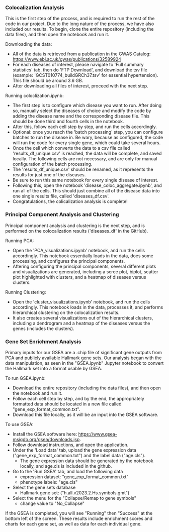 ### Colocalization Analysis

This is the first step of the process, and is required to run the rest of the code in our project. Due to the long nature of the process, we have also included our results. To begin, clone the entire repository (including the data files), and then open the notebook and run it. 

Downloading the data:
- All of the data is retrieved from a publication in the GWAS Catalog: https://www.ebi.ac.uk/gwas/publications/32589924
- For each diseases of interest, please navigate to 'Full summary statistics' tab, then do 'FTP Download', and download the tsv file (example: 'GCST010774_buildGRCh37.tsv' for essential hypertension). This file should be around 3.6 GB.
- After downloading all files of interest, proceed with the next step.

Running coloclization.ipynb:
- The first step is to configure which disease you want to run. After doing so, manually select the diseases of choice and modify the code by adding the disease name and the corresponding disease file. This should be done third and fourth cells in the notebook.
- After this, follow each cell step by step, and run the cells accordingly.
- Optional: once you reach the 'batch processing' step, you can configure batches to run the disease in. Be wary, because as configured, the code will run the code for every single gene, which could take several hours.
- Once the cell which converts the data to a csv file called 'results_df_unique.csv' is reached, the data will be complete, and saved locally. The following cells are not necessary, and are only for manual configuration of the batch processing.
- The 'results_df_unique.csv' should be renamed, as it represents the results for just one of the diseases.
- Be sure to run this same notebook for every single disease of interest.
- Following this, open the notebook 'disease_coloc_aggregate.ipynb', and run all of the cells. This should just combine all of the disease data into one single results file, called 'diseases_df.csv'.
- Congratulations, the colicalization analysis is complete!

### Principal Component Analysis and Clustering

Principal component analysis and clustering is the next step, and is performed on the colocalization results ('diseases_df' in the GitHub). 

Running PCA:
- Open the 'PCA_visualizations.ipynb' notebook, and run the cells accordingly. This notebook essentially loads in the data, does some processing, and configures the principal components.
- Aftering configuring the principal components, several different plots and visualizations are generated, including a scree plot, biplot, scatter plot highlighted with clusters, and a heatmap of diseases versus clusters.

Running Clustering:
- Open the 'cluster_visualizations.ipynb' notebook, and run the cells accordingly. This notebook loads in the data, processes it, and performs hierarchical clustering on the colocalization results.
- It also creates several visualizations out of the hierarchical clusters, including a dendrogram and a heatmap of the diseases versus the genes (includes the clusters).

### Gene Set Enrichment Analysis


Primary inputs for our GSEA are a .chip file of significant gene outputs from PCA and publicly available Hallmark gene sets. Our analysis began with the data manipulation, as seen in the "GSEA.ipynb" Jupyter notebook to convert the Hallmark set into a format usable by GSEA.

To run GSEA.ipynb:
- Download the entire repository (including the data files), and then open the notebook and run it.
- Follow each cell step by step, and by the end, the appropriately formatted data should be located in a new file called "gene_exp_format_common.txt".
- Download this file locally, as it will be an input into the GSEA software.

To use GSEA:
- Install the GSEA software here: https://www.gsea-msigdb.org/gsea/downloads.jsp.
- Follow download instructions, and open the application.
- Under the 'Load data' tab, upload the gene expression data ("gene_exp_format_common.txt") and the label data ("age.cls").
    - The gene expression data should be generated by the notebook locally, and age.cls is included in the github.
- Go to the 'Run GSEA' tab, and load the following data
    - expression dataset: "gene_exp_format_common.txt"
    - phenotype labels: "age.cls"
- Select the gene sets database
    - Hallmark gene set: ("h.all.v2023.2.Hs.symbols.gmt")
- Select the menu for the "Collapse/Remap to gene symbols"
    - change value to "No_Collapse"

If the GSEA is completed, you will see "Running" then "Success" at the bottom left of the screen.
These results include enrichment scores and charts for each gene set, as well as data for each individual gene. 

